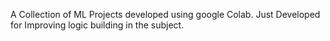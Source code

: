 A Collection of ML Projects developed using google Colab. 
Just Developed for Improving logic building in the subject.
